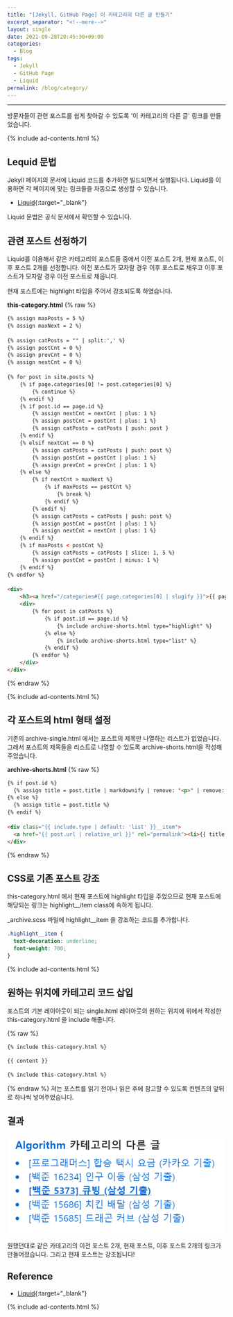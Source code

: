 ```yaml
---
title: "[Jekyll, GitHub Page] 이 카테고리의 다른 글 만들기"
excerpt_separator: "<!--more-->"
layout: single
date: 2021-09-28T20:45:30+09:00
categories:
  - Blog
tags:
  - Jekyll
  - GitHub Page
  - Liquid
permalink: /blog/category/
---
```

---
방문자들이 관련 포스트를 쉽게 찾아갈 수 있도록 '이 카테고리의 다른 글' 링크를 만들었습니다.

<!--more-->

{% include ad-contents.html %}

## Lequid 문법
Jekyll 페이지의 문서에 Liquid 코드를 추가하면 빌드되면서 실행됩니다. Liquid를 이용하면 각 페이지에 맞는 링크들을 자동으로 생성할 수 있습니다.

* [Liquid](https://shopify.github.io/liquid/){:target="_blank"}

Liquid 문법은 공식 문서에서 확인할 수 있습니다.

## 관련 포스트 선정하기
Liquid를 이용해서 같은 카테고리의 포스트들 중에서 이전 포스트 2개, 현재 포스트, 이후 포스트 2개를 선정합니다. 이전 포스트가 모자랄 경우 이후 포스트로 채우고 이후 포스트가 모자랄 경우 이전 포스트로 채웁니다.

현재 포스트에는 highlight 타입을 주어서 강조되도록 하였습니다.

**this-category.html**
{% raw %}
```html
{% assign maxPosts = 5 %}
{% assign maxNext = 2 %}

{% assign catPosts = "" | split:',' %}
{% assign postCnt = 0 %}
{% assign prevCnt = 0 %}
{% assign nextCnt = 0 %}

{% for post in site.posts %}
    {% if page.categories[0] != post.categories[0] %}
        {% continue %}
    {% endif %}
    {% if post.id == page.id %}
        {% assign nextCnt = nextCnt | plus: 1 %}
        {% assign postCnt = postCnt | plus: 1 %}
        {% assign catPosts = catPosts | push: post }
    {% endif %}
    {% elsif nextCnt == 0 %}
        {% assign catPosts = catPosts | push: post %}
        {% assign postCnt = postCnt | plus: 1 %}
        {% assign prevCnt = prevCnt | plus: 1 %}
    {% else %}
        {% if nextCnt > maxNext %}
            {% if maxPosts == postCnt %}
                {% break %}
            {% endif %}
        {% endif %}
        {% assign catPosts = catPosts | push: post %}
        {% assign postCnt = postCnt | plus: 1 %}
        {% assign nextCnt = nextCnt | plus: 1 %} 
    {% endif %}
    {% if maxPosts < postCnt %}
        {% assign catPosts = catPosts | slice: 1, 5 %}
        {% assign postCnt = postCnt | minus: 1 %}
    {% endif %}
{% endfor %}

<div>
    <h3><a href="/categories#{{ page.categories[0] | slugify }}">{{ page.categories[0] }}</a> 카테고리의 다른 글</h3>
    <div>
        {% for post in catPosts %}
            {% if post.id == page.id %}
                {% include archive-shorts.html type="highlight" %}
            {% else %}
                {% include archive-shorts.html type="list" %}
            {% endif %}
        {% endfor %}
    </div>
</div>
```
{% endraw %}

{% include ad-contents.html %}

## 각 포스트의 html 형태 설정
기존의 archive-single.html 에서는 포스트의 제목만 나열하는 리스트가 없었습니다. 그래서 포스트의 제목들을 리스트로 나열할 수 있도록 archive-shorts.html을 작성해주었습니다.

**archive-shorts.html**
{% raw %}
```html
{% if post.id %}
  {% assign title = post.title | markdownify | remove: "<p>" | remove: "</p>" %}
{% else %}
  {% assign title = post.title %}
{% endif %}

<div class="{{ include.type | default: 'list' }}__item">
  <a href="{{ post.url | relative_url }}" rel="permalink"><li>{{ title }}</li></a>
</div>
```
{% endraw %}

## CSS로 기존 포스트 강조
this-category.html 에서 현재 포스트에 highlight 타입을 주었으므로 현재 포스트에 해당되는 링크는 highlight__item class에 속하게 됩니다.

_archive.scss 파일에 highlight__item 을 강조하는 코드를 추가합니다.
```css
.highlight__item {
  text-decoration: underline;
  font-weight: 700;
}
```

{% include ad-contents.html %}

## 원하는 위치에 카테고리 코드 삽입
포스트의 기본 레이아웃이 되는 single.html 레이아웃의 원하는 위치에 위에서 작성한 this-category.html 을 include 해줍니다.

{% raw %}
```
{% include this-category.html %}

{{ content }}

{% include this-category.html %}
```
{% endraw %}
저는 포스트를 읽기 전이나 읽은 후에 참고할 수 있도록 컨텐츠의 앞뒤로 하나씩 넣어주었습니다.

## 결과

![result](/assets/post-images/blog-category/result.png)

원했던대로 같은 카테고리의 이전 포스트 2개, 현재 포스트, 이후 포스트 2개의 링크가 만들어졌습니다. 그리고 현재 포스트는 강조됩니다!

## Reference
* [Liquid](https://shopify.github.io/liquid/){:target="_blank"}

{% include ad-contents.html %}